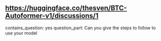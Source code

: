 ## https://huggingface.co/thesven/BTC-Autoformer-v1/discussions/1

contains_question: yes
question_part: Can you give the steps to follow to use your model